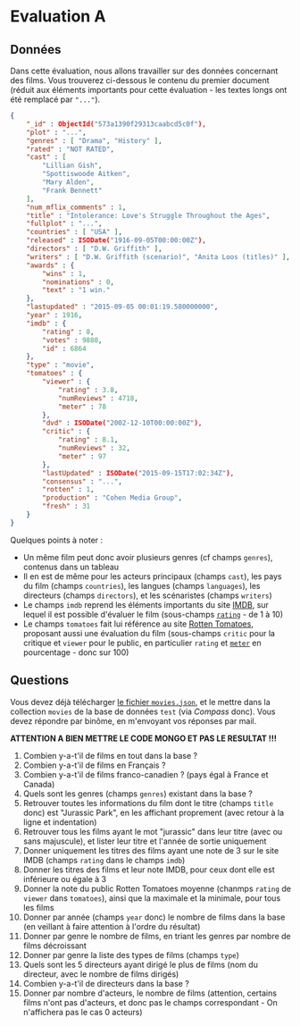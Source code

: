 # Evaluation A

## Données

Dans cette évaluation, nous allons travailler sur des données concernant des films. Vous trouverez ci-dessous le contenu du premier document (réduit aux éléments importants pour cette évaluation - les textes longs ont été remplacé par `"..."`).

```json
{
	"_id" : ObjectId("573a1390f29313caabcd5c0f"),
	"plot" : "...",
	"genres" : [ "Drama", "History" ],
	"rated" : "NOT RATED",
	"cast" : [
		"Lillian Gish",
		"Spottiswoode Aitken",
		"Mary Alden",
		"Frank Bennett"
	],
	"num_mflix_comments" : 1,
	"title" : "Intolerance: Love's Struggle Throughout the Ages",
	"fullplot" : "...",
	"countries" : [ "USA" ],
	"released" : ISODate("1916-09-05T00:00:00Z"),
	"directors" : [ "D.W. Griffith" ],
	"writers" : [ "D.W. Griffith (scenario)", "Anita Loos (titles)" ],
	"awards" : {
		"wins" : 1,
		"nominations" : 0,
		"text" : "1 win."
	},
	"lastupdated" : "2015-09-05 00:01:19.580000000",
	"year" : 1916,
	"imdb" : {
		"rating" : 8,
		"votes" : 9880,
		"id" : 6864
	},
	"type" : "movie",
	"tomatoes" : {
		"viewer" : {
			"rating" : 3.8,
			"numReviews" : 4718,
			"meter" : 78
		},
		"dvd" : ISODate("2002-12-10T00:00:00Z"),
		"critic" : {
			"rating" : 8.1,
			"numReviews" : 32,
			"meter" : 97
		},
		"lastUpdated" : ISODate("2015-09-15T17:02:34Z"),
		"consensus" : "...",
		"rotten" : 1,
		"production" : "Cohen Media Group",
		"fresh" : 31
	}
}
```

Quelques points à noter :

- Un même film peut donc avoir plusieurs genres (cf champs `genres`), contenus dans un tableau
- Il en est de même pour les acteurs principaux (champs `cast`), les pays du film (champs `countries`), les langues (champs `languages`), les directeurs (champs `directors`), et les scénaristes (champs `writers`)
- Le champs `imdb` reprend les éléments importants du site [IMDB](https://www.imdb.com/), sur lequel il est possible d'évaluer le film (sous-champs [`rating`](https://help.imdb.com/article/imdb/track-movies-tv/ratings-faq/G67Y87TFYYP6TWAV?ref_=helpsect_cons_2_4#ratings) - de 1 à 10)
- Le champs `tomatoes` fait lui référence au site [Rotten Tomatoes](https://www.rottentomatoes.com/), proposant aussi une évaluation du film (sous-champs `critic` pour la critique et `viewer` pour le public, en particulier `rating` et [`meter`](https://www.rottentomatoes.com/about#whatisthetomatometer) en pourcentage - donc sur 100)

## Questions

Vous devez déjà télécharger [le fichier `movies.json`](https://fxjollois.github.io/cours-2020-2021/stid-2afi--nosql/movies.json), et le mettre dans la collection `movies` de la base de données `test` (via *Compass* donc). Vous devez répondre par binôme, en m'envoyant vos réponses par mail.

**ATTENTION A BIEN METTRE LE CODE MONGO ET PAS LE RESULTAT !!!**

1. Combien y-a-t'il de films en tout dans la base ?
1. Combien y-a-t'il de films en Français ?
1. Combien y-a-t'il de films franco-canadien ? (pays égal à France et Canada)
1. Quels sont les genres (champs `genres`) existant dans la base ?
1. Retrouver toutes les informations du film dont le titre (champs `title` donc) est "Jurassic Park", en les affichant proprement (avec retour à la ligne et indentation)
1. Retrouver tous les films ayant le mot "jurassic" dans leur titre (avec ou sans majuscule), et lister leur titre et l'année de sortie uniquement
1. Donner uniquement les titres des films ayant une note de 3 sur le site IMDB (champs `rating` dans le champs `imdb`)
1. Donner les titres des films et leur note IMDB, pour ceux dont elle est inférieure ou égale à 3
1. Donner la note du public Rotten Tomatoes moyenne (chanmps `rating` de `viewer` dans `tomatoes`), ainsi que la maximale et la minimale, pour tous les films
1. Donner par année (champs `year` donc) le nombre de films dans la base (en veillant à faire attention à l'ordre du résultat)
1. Donner par genre le nombre de films, en triant les genres par nombre de films décroissant
1. Donner par genre la liste des types de films (champs `type`)
1. Quels sont les 5 directeurs ayant dirigé le plus de films (nom du directeur, avec le nombre de films dirigés)
1. Combien y-a-t'il de directeurs dans la base ?
1. Donner par nombre d'acteurs, le nombre de films (attention, certains films n'ont pas d'acteurs, et donc pas le champs correspondant - On n'affichera pas le cas 0 acteurs)
